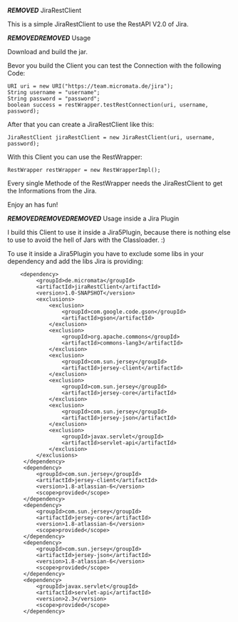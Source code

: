 ***REMOVED*** JiraRestClient

This is a simple JiraRestClient to use the RestAPI V2.0 of Jira.

***REMOVED******REMOVED*** Usage

Download and build the jar.


Bevor you build the Client you can test the Connection with the following Code:

    URI uri = new URI("https://team.micromata.de/jira");
    String username = "username";
    String password = "password";
    boolean success = restWrapper.testRestConnection(uri, username, password);


After that you can create a JiraRestClient like this:

    JiraRestClient jiraRestClient = new JiraRestClient(uri, username, password);

With this Client you can use the RestWrapper:

    RestWrapper restWrapper = new RestWrapperImpl();

Every single Methode of the RestWrapper needs the JiraRestClient to get the Informations from the Jira.

Enjoy an has fun!


***REMOVED******REMOVED******REMOVED*** Usage inside a Jira Plugin

I build this Client to use it inside a Jira5Plugin, because there is nothing else to use to avoid the hell of Jars with the Classloader. :)

To use it inside a Jira5Plugin you have to exclude some libs in your dependency and add the libs Jira is providing:

        <dependency>
             <groupId>de.micromata</groupId>
             <artifactId>jiraRestClient</artifactId>
             <version>1.0-SNAPSHOT</version>
             <exclusions>
                 <exclusion>
                     <groupId>com.google.code.gson</groupId>
                     <artifactId>gson</artifactId>
                 </exclusion>
                 <exclusion>
                     <groupId>org.apache.commons</groupId>
                     <artifactId>commons-lang3</artifactId>
                 </exclusion>
                 <exclusion>
                     <groupId>com.sun.jersey</groupId>
                     <artifactId>jersey-client</artifactId>
                 </exclusion>
                 <exclusion>
                     <groupId>com.sun.jersey</groupId>
                     <artifactId>jersey-core</artifactId>
                 </exclusion>
                 <exclusion>
                     <groupId>com.sun.jersey</groupId>
                     <artifactId>jersey-json</artifactId>
                 </exclusion>
                 <exclusion>
                     <groupId>javax.servlet</groupId>
                     <artifactId>servlet-api</artifactId>
                 </exclusion>
             </exclusions>
         </dependency>
         <dependency>
             <groupId>com.sun.jersey</groupId>
             <artifactId>jersey-client</artifactId>
             <version>1.8-atlassian-6</version>
             <scope>provided</scope>
         </dependency>
         <dependency>
             <groupId>com.sun.jersey</groupId>
             <artifactId>jersey-core</artifactId>
             <version>1.8-atlassian-6</version>
             <scope>provided</scope>
         </dependency>
         <dependency>
             <groupId>com.sun.jersey</groupId>
             <artifactId>jersey-json</artifactId>
             <version>1.8-atlassian-6</version>
             <scope>provided</scope>
         </dependency>
         <dependency>
             <groupId>javax.servlet</groupId>
             <artifactId>servlet-api</artifactId>
             <version>2.3</version>
             <scope>provided</scope>
         </dependency>




